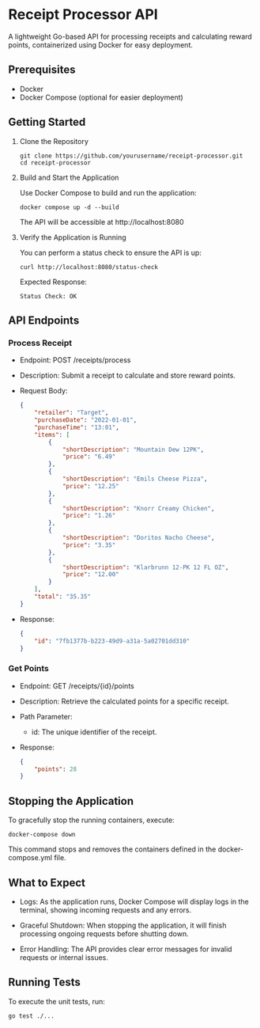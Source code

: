 # Receipt Processor API

A lightweight Go-based API for processing receipts and calculating reward points, containerized using Docker for easy deployment.

## Prerequisites

* Docker
* Docker Compose (optional for easier deployment)

## Getting Started

1. Clone the Repository

    ```
    git clone https://github.com/yourusername/receipt-processor.git
    cd receipt-processor
    ```

2. Build and Start the Application

    Use Docker Compose to build and run the application:
    ```
    docker compose up -d --build
    ```
    The API will be accessible at http://localhost:8080

3. Verify the Application is Running

    You can perform a status check to ensure the API is up:
    ```
    curl http://localhost:8080/status-check
    ```

    Expected Response:
    ```
    Status Check: OK
    ```

## API Endpoints

### Process Receipt

* Endpoint: POST /receipts/process

* Description: Submit a receipt to calculate and store reward points.

* Request Body:
    ```json
    {
        "retailer": "Target",
        "purchaseDate": "2022-01-01",
        "purchaseTime": "13:01",
        "items": [
            {
                "shortDescription": "Mountain Dew 12PK",
                "price": "6.49"
            },
            {
                "shortDescription": "Emils Cheese Pizza",
                "price": "12.25"
            },
            {
                "shortDescription": "Knorr Creamy Chicken",
                "price": "1.26"
            },
            {
                "shortDescription": "Doritos Nacho Cheese",
                "price": "3.35"
            },
            {
                "shortDescription": "Klarbrunn 12-PK 12 FL OZ",
                "price": "12.00"
            }
        ],
        "total": "35.35"
    }
    ```

* Response:

    ```json
    {
        "id": "7fb1377b-b223-49d9-a31a-5a02701dd310"
    }
    ```

### Get Points

* Endpoint: GET /receipts/{id}/points

* Description: Retrieve the calculated points for a specific receipt.

* Path Parameter:

    * id: The unique identifier of the receipt.

* Response:

    ```json
    {
        "points": 28
    }
    ```

## Stopping the Application

To gracefully stop the running containers, execute:

```
docker-compose down
```

This command stops and removes the containers defined in the docker-compose.yml file.

## What to Expect

* Logs: As the application runs, Docker Compose will display logs in the terminal, showing incoming requests and any errors.

* Graceful Shutdown: When stopping the application, it will finish processing ongoing requests before shutting down.

* Error Handling: The API provides clear error messages for invalid requests or internal issues.

## Running Tests

To execute the unit tests, run:
```
go test ./...
```
